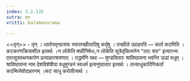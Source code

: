 ```yaml
---
index: 3.2.135
sutra: तृन्
vritti: balamanorama

---
```

<<तृन्>> - तृन् । धातोस्तृन्प्रत्ययः स्यात्तच्छीलादिषु कर्तृषु । तच्छीले उदाहरति —  कर्ता कटमिति । कटकरणक्रियाशील इत्यर्थः ।न लोके॑ति षष्ठीनिषेधः,न लोके॑ति सूत्रेतृ॑न्नित्यनेन "लटः शत" इत्यारभ्य एतत्सूत्रस्थनकारेण प्रत्याहारश्रयणात् । तद्धर्मणि यथा — मुण्डयितारः श्राविष्ठायना भवन्ति ऊढां वधूम् । श्राविष्ठायना नाम देशविशेषीया वधूमुण्डनं स्वधर्म इत्यनुष्ठातार इत्यर्थः । तत्साधुकारिणिकर्ता कट॑मित्येवोदाहरणम् ।कटं साधु करोतीत्यर्थः ।
